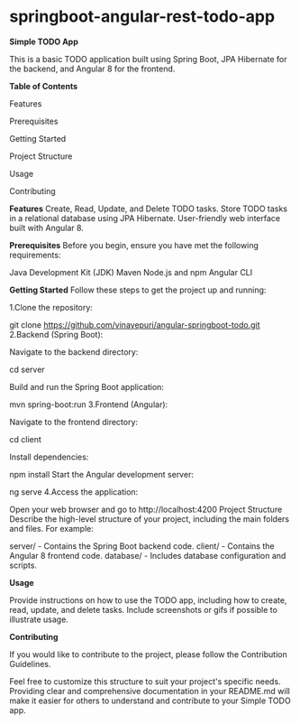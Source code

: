 # springboot-angular-rest-todo-app

**Simple TODO App**

This is a basic TODO application built using Spring Boot, JPA Hibernate for the backend, and Angular 8 for the frontend.

**Table of Contents**

Features

Prerequisites

Getting Started

Project Structure

Usage

Contributing

**Features**
Create, Read, Update, and Delete TODO tasks.
Store TODO tasks in a relational database using JPA Hibernate.
User-friendly web interface built with Angular 8.


**Prerequisites**
Before you begin, ensure you have met the following requirements:

Java Development Kit (JDK)
Maven
Node.js and npm
Angular CLI


**Getting Started**
Follow these steps to get the project up and running:

1.Clone the repository:


git clone https://github.com/vinayepuri/angular-springboot-todo.git
2.Backend (Spring Boot):

Navigate to the backend directory:

cd server

Build and run the Spring Boot application:

mvn spring-boot:run
3.Frontend (Angular):

Navigate to the frontend directory:

cd client

Install dependencies:


npm install
Start the Angular development server:

ng serve
4.Access the application:

Open your web browser and go to http://localhost:4200
Project Structure
Describe the high-level structure of your project, including the main folders and files. For example:

server/ - Contains the Spring Boot backend code.
client/ - Contains the Angular 8 frontend code.
database/ - Includes database configuration and scripts.


**Usage**

Provide instructions on how to use the TODO app, including how to create, read, update, and delete tasks. Include screenshots or gifs if possible to illustrate usage.

**Contributing**

If you would like to contribute to the project, please follow the Contribution Guidelines.


Feel free to customize this structure to suit your project's specific needs. Providing clear and comprehensive documentation in your README.md will make it easier for others to understand and contribute to your Simple TODO app.